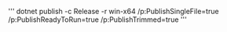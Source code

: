 '''
dotnet publish -c Release -r win-x64 /p:PublishSingleFile=true /p:PublishReadyToRun=true /p:PublishTrimmed=true
'''